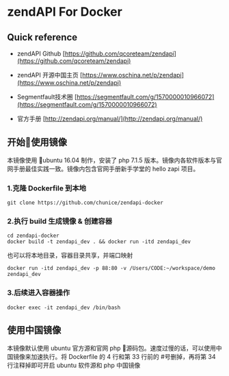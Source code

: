 # zendAPI For Docker

## Quick reference
* zendAPI Github
[https://github.com/qcoreteam/zendapi](https://github.com/qcoreteam/zendapi)

* zendAPI 开源中国主页
[https://www.oschina.net/p/zendapi](https://www.oschina.net/p/zendapi)

* Segmentfault技术圈
[https://segmentfault.com/g/1570000010966072](https://segmentfault.com/g/1570000010966072)

* 官方手册
[http://zendapi.org/manual/](http://zendapi.org/manual/)

## 开始使用镜像

本镜像使用 ubuntu 16.04 制作，安装了 php 7.1.5 版本。镜像内各软件版本与官网手册最佳实践一致。镜像内包含官网手册新手学堂的 hello zapi 项目。

### 1.克隆 Dockerfile 到本地
~~~
git clone https://github.com/chunice/zendapi-docker
~~~

### 2.执行 build 生成镜像 & 创建容器
~~~
cd zendapi-docker
docker build -t zendapi_dev . && docker run -itd zendapi_dev
~~~

也可以将本地目录，容器目录共享，并端口映射
~~~
docker run -itd zendapi_dev -p 88:80 -v /Users/CODE:~/workspace/demo zendapi_dev
~~~

### 3.后续进入容器操作
~~~
docker exec -it zendapi_dev /bin/bash
~~~

## 使用中国镜像
本镜像默认使用 ubuntu 官方源和官网 php 源码包。速度过慢的话，可以使用中国镜像来加速执行。将 Dockerfile 的 4 行和第 33 行前的 #号删掉，再将第 34 行注释掉即可开启 ubuntu 软件源和 php 中国镜像
